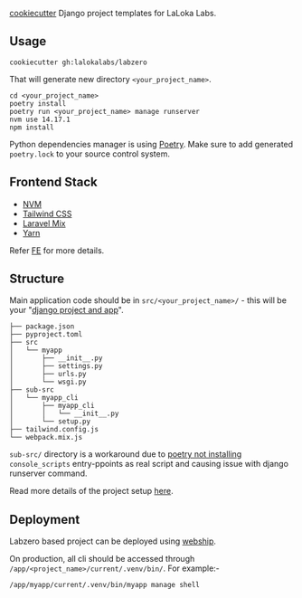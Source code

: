 
[cookiecutter](docs/cookiecutter.md) Django project templates for LaLoka Labs.

## Usage

    cookiecutter gh:lalokalabs/labzero

That will generate new directory `<your_project_name>`.

    cd <your_project_name>
    poetry install
    poetry run <your_project_name> manage runserver
    nvm use 14.17.1
    npm install

Python dependencies manager is using [Poetry](docs/poetry.md). Make sure to add generated `poetry.lock` to your source control system.

## Frontend Stack
- [NVM](docs/nvm.md)
- [Tailwind CSS](docs/tailwind.md)
- [Laravel Mix](docs/mix.md)
- [Yarn](docs/yarn.md)

Refer [FE](docs/fe.md) for more details.

## Structure

Main application code should be in `src/<your_project_name>/` - this will be your "[django project and app][projvsapp]".

```
├── package.json
├── pyproject.toml
├── src
│   └── myapp
│       ├── __init__.py
│       ├── settings.py
│       ├── urls.py
│       └── wsgi.py
├── sub-src
│   └── myapp_cli
│       ├── myapp_cli
│       │   └── __init__.py
│       └── setup.py
├── tailwind.config.js
└── webpack.mix.js
```

`sub-src/` directory is a workaround due to [poetry not installing] `console_scripts` entry-ppoints as real script and causing issue with django runserver command.

Read more details of the project setup [here](docs/zero.md).

## Deployment

Labzero based project can be deployed using [webship](https://github.com/lalokalabs/webship/).

On production, all cli should be accessed through `/app/<project_name>/current/.venv/bin/`. For example:-

    /app/myapp/current/.venv/bin/myapp manage shell

[projvsapp]:https://dev.to/k4ml/django-moving-away-from-project-vs-app-dichotomy-3e7
[poetry not installing]:https://github.com/python-poetry/poetry/issues/241#issuecomment-629754768
